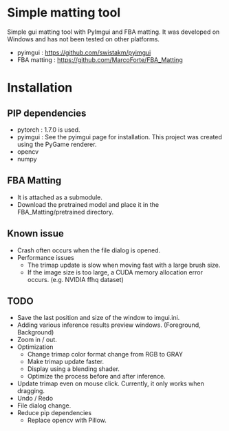 # Simple matting tool
Simple gui matting tool with PyImgui and FBA matting. It was developed on Windows and has not been tested on other platforms.
- pyimgui : https://github.com/swistakm/pyimgui
- FBA matting : https://github.com/MarcoForte/FBA_Matting

# Installation
## PIP dependencies
- pytorch : 1.7.0 is used.
- pyimgui : See the pyimgui page for installation. This project was created using the PyGame renderer.
- opencv
- numpy

## FBA Matting
- It is attached as a submodule.
- Download the pretrained model and place it in the FBA_Matting/pretrained directory.

## Known issue
- Crash often occurs when the file dialog is opened. 
- Performance issues
  - The trimap update is slow when moving fast with a large brush size.
  - If the image size is too large, a CUDA memory allocation error occurs. (e.g. NVIDIA ffhq dataset)
## TODO  
- Save the last position and size of the window to imgui.ini.
- Adding various inference results preview windows. (Foreground, Background)
- Zoom in / out.
- Optimization
  - Change trimap color format change from RGB to GRAY
  - Make trimap update faster. 
  - Display using a blending shader.
  - Optimize the process before and after inference.   
- Update trimap even on mouse click. Currently, it only works when dragging.
- Undo / Redo
- File dialog change.
- Reduce pip dependencies
  - Replace opencv with Pillow.